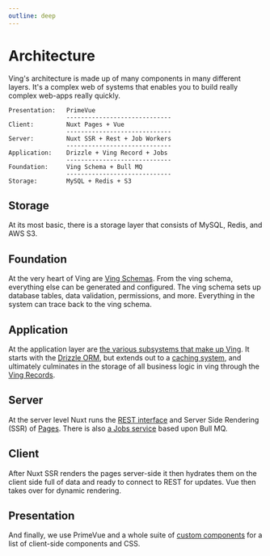 ```yaml
---
outline: deep
---
```

# Architecture

Ving's architecture is made up of many components in many different layers. It's a complex web of systems that enables you to build really complex web-apps really quickly.

```
Presentation:   PrimeVue
                -----------------------------
Client:         Nuxt Pages + Vue
                -----------------------------
Server:         Nuxt SSR + Rest + Job Workers
                -----------------------------
Application:    Drizzle + Ving Record + Jobs
                -----------------------------
Foundation:     Ving Schema + Bull MQ
                -----------------------------
Storage:        MySQL + Redis + S3
```

## Storage
At its most basic, there is a storage layer that consists of MySQL, Redis, and AWS S3.

## Foundation

At the very heart of Ving are [Ving Schemas](subsystems/ving-schema). From the ving schema, everything else can be generated and configured. The ving schema sets up database tables, data validation, permissions, and more. Everything in the system can trace back to the ving schema.

## Application

At the application layer are [the various subsystems that make up Ving](subsystems/cache). It starts with the [Drizzle ORM](subsystems/drizzle), but extends out to a [caching system](subsystems/cache), and ultimately culminates in the storage of all business logic in ving through the [Ving Records](subsystems/ving-record).

## Server

At the server level Nuxt runs the [REST interface](subsystems/rest) and Server Side Rendering (SSR) of [Pages](subsystems/ui#pages). There is also [a Jobs service](subsystems/jobs) based upon Bull MQ.

## Client

After Nuxt SSR renders the pages server-side it then hydrates them on the client side full of data and ready to connect to REST for updates. Vue then takes over for dynamic rendering.

## Presentation

And finally, we use PrimeVue and a whole suite of [custom components](subsystems/ui#components) for a list of client-side components and CSS. 